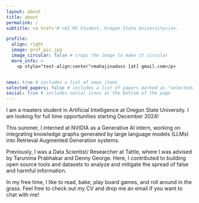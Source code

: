 ```yaml
---
layout: about
title: about
permalink: /
subtitle: <a href='#'>AI MS Student, Oregon State University</a>. 

profile:
  align: right
  image: prof_pic.jpg
  image_circular: false # crops the image to make it circular
  more_info: >
    <p style="text-align:center">mahajinadoss [at] gmail.com</p>


news: true # includes a list of news items
selected_papers: false # includes a list of papers marked as "selected={true}"
social: true # includes social icons at the bottom of the page
---
```


I am a masters student in Artificial Intelligence at Oregon State University. I am looking for full time opportunities starting December 2024!

This summer, I interned at NVIDIA as a Generative AI intern, working on integrating knowledge graphs generated by large language models (LLMs) into Retrieval Augmented Generation systems.

Previously, I was a Data Scientist/ Researcher at Tattle, where I was advised by Tarunima Prabhakar and Denny George. Here, I contributed to building open source tools and datasets to analyze and mitigate the spread of false and harmful information.

In my free time, I like to read, bake, play board games, and roll around in the grass. Feel free to check out my CV and drop me an email if you want to chat with me!

